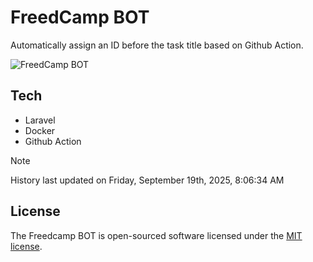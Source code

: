 # FreedCamp BOT

Automatically assign an ID before the task title based on Github Action.

![FreedCamp BOT](https://repository-images.githubusercontent.com/737932867/7d34798b-2680-471c-b089-a78a718d3d6a)

## Tech

- Laravel
- Docker
- Github Action

> [!NOTE]  
> History last updated on Friday, September 19th, 2025, 8:06:34 AM

## License

The Freedcamp BOT is open-sourced software licensed under the [MIT license](https://opensource.org/licenses/MIT).
